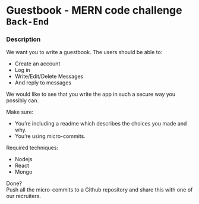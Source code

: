 # Guestbook - MERN code challenge `Back-End`

### Description

We want you to write a guestbook. The users should be able to:
- Create an account
- Log in
- Write/Edit/Delete Messages
- And reply to messages  

We would like to see that you write the app in such a secure way you possibly can.  

Make sure:
- You’re including a readme which describes the choices you made and why.
- You’re using micro-commits.  

Required techniques:
- Nodejs
- React
- Mongo  

Done?  
Push all the micro-commits to a Github repository and share this with one of our recruiters.